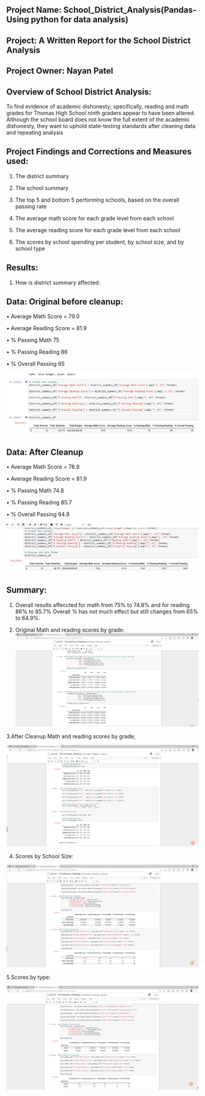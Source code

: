 ## Project Name: School_District_Analysis(Pandas-Using python for data analysis)

## Project: A Written Report for the School District Analysis

## Project Owner: Nayan Patel

##  Overview of School District Analysis: 

To find evidence of academic dishonesty; specifically, reading and math grades for Thomas High School ninth graders appear to have been altered. Although the school board does not know the full extent of the academic dishonesty, they want to uphold state-testing standards after cleaning data and repeating analysis

## Project Findings and Corrections and Measures used:

1. The district summary

2. The school summary

3. The top 5 and bottom 5 performing schools, based on the overall passing rate

4. The average math score for each grade level from each school

5. The average reading score for each grade level from each school

6. The scores by school spending per student, by school size, and by school type


## Results:

1. How is district summary affected:

## Data: Original before cleanup:	

•	Average Math Score = 79.0

•	Average Reading Score = 81.9

•	% Passing Math 75

•	% Passing Reading 86

•	% Overall Passing 65

 ![Original_Data](Resources/D3_original_data.png)
 
 
## Data: After Cleanup

•	Average Math Score = 78.9

•	Average Reading Score = 81.9

•	% Passing Math 74.8

•	% Passing Reading 85.7

•	% Overall Passing 64.9

![After_Cleanup_Data](Resources/D3_after_Cleanup_data.png)

## Summary:
1. Overall results affeccted for math from 75% to 74.8% and for reading 86% to 85.7% Overall % has not much effect but still changes from 65% to 64.9%.

2. Original Math and reading scores by grade:
![MathandReading_by Grade](Resources/D3_originaldata_mathAndreading.png)

3.After Cleanup Math and reading scores by grade;

![MathandReading_by_Grade](Resources/D3_AfterCleanup_mathAndreading.png)


4. Scores by School Size:

![Scores_by_size](Resources/D3_scoreBysize.png)

5.Scores by type:

![Scores_by_type](Resources/D3_scoreBytype.png)







